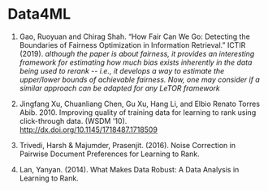 # Data4ML


1. Gao, Ruoyuan and Chirag Shah. “How Fair Can We Go: Detecting the Boundaries of Fairness Optimization in Information Retrieval.” ICTIR (2019).
_although the paper is about fairness, it provides an interesting framework for estimating how much bias exists inherently in the data being used to rerank -- i.e., it develops a way to estimate the upper/lower bounds of achievable fairness. Now, one may consider if a similar approach can be adapted for any LeTOR framework_

2. Jingfang Xu, Chuanliang Chen, Gu Xu, Hang Li, and Elbio Renato Torres Abib. 2010. Improving quality of training data for learning to rank using click-through data. (WSDM '10). http://dx.doi.org/10.1145/1718487.1718509

3. Trivedi, Harsh & Majumder, Prasenjit. (2016). Noise Correction in Pairwise Document Preferences for Learning to Rank.   

4.  Lan, Yanyan. (2014). What Makes Data Robust: A Data Analysis in Learning to Rank.

